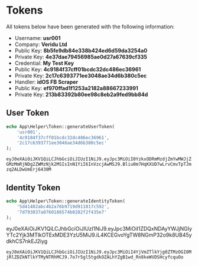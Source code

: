 # Tokens

All tokens below have been generated with the following information:

- Username: **usr001**
- Company: **Veridu Ltd**
 - Public Key: **8b5fe9db84e338b424ed6d59da3254a0**
 - Private Key: **4e37dae79456985ae0d27a67639cf335**
- Credential: **My Test Key**
 - Public Key: **4c9184f37cff01bcdc32dc486ec36961**
 - Private Key: **2c17c6393771ee3048ae34d6b380c5ec**
- Handler: **idOS FB Scraper**
 - Public Key: **ef970ffad1f1253a2182a88667233991**
 - Private Key: **213b83392b80ee98c8eb2a9fed9bb84d**

## User Token

```php
echo App\Helper\Token::generateUserToken(
    'usr001',
    '4c9184f37cff01bcdc32dc486ec36961',
    '2c17c6393771ee3048ae34d6b380c5ec'
);
```

`eyJ0eXAiOiJKV1QiLCJhbGciOiJIUzI1NiJ9.eyJpc3MiOiI0YzkxODRmMzdjZmYwMWJjZGMzMmRjNDg2ZWMzNjk2MSIsInN1YiI6InVzcjAwMSJ9.Bliu0m7HqKXUD7wLrvCmvTpTJmzq2ALDwUmErj6430M`

## Identity Token

```php
echo App\Helper\Token::generateIdentityToken(
    '5d41402abc4b2a76b9719d911017c592',
    '7d793037a0760186574b0282f2f435e7'
);
```
eyJ0eXAiOiJKV1QiLCJhbGciOiJIUzI1NiJ9.eyJpc3MiOiI1ZDQxNDAyYWJjNGIyYTc2Yjk3MTlkOTExMDE3YzU5MiJ9.iL4KCEGvoYgTW8NGmP32o9k8UB45ydkhCS7nkEJ2iyg


`eyJ0eXAiOiJKV1QiLCJhbGciOiJIUzI1NiJ9.eyJpc3MiOiI4YjVmZTlkYjg0ZTMzOGI0MjRlZDZkNTlkYTMyNTRhMCJ9.7o7r5gl5tgdkOZALhYZgB1wd_Rn8keWVDSHcyfcquOo`
